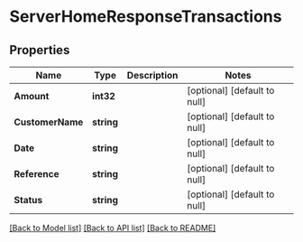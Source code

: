 # ServerHomeResponseTransactions

## Properties
Name | Type | Description | Notes
------------ | ------------- | ------------- | -------------
**Amount** | **int32** |  | [optional] [default to null]
**CustomerName** | **string** |  | [optional] [default to null]
**Date** | **string** |  | [optional] [default to null]
**Reference** | **string** |  | [optional] [default to null]
**Status** | **string** |  | [optional] [default to null]

[[Back to Model list]](../README.md#documentation-for-models) [[Back to API list]](../README.md#documentation-for-api-endpoints) [[Back to README]](../README.md)

